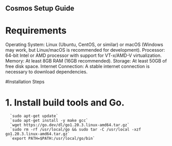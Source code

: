 ## Cosmos Setup Guide


# Requirements

Operating System: Linux (Ubuntu, CentOS, or similar) or macOS (Windows may work, but Linux/macOS is recommended for development).
Processor: 64-bit Intel or AMD processor with support for VT-x/AMD-V virtualization.
Memory: At least 8GB RAM (16GB recommended).
Storage: At least 50GB of free disk space.
Internet Connection: A stable internet connection is necessary to download dependencies.

#Installation Steps

# 1. Install build tools and Go.
      `sudo apt-get update`
      `sudo apt-get install -y make gcc`
      `wget https://go.dev/dl/go1.20.3.linux-amd64.tar.gz`
      `sudo rm -rf /usr/local/go && sudo tar -C /usr/local -xzf go1.20.3.linux-amd64.tar.gz`
      `export PATH=$PATH:/usr/local/go/bin`

